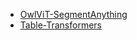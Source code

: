 - [OwlViT-SegmentAnything](https://github.com/ngthanhtin/owlvit_segment_anything)
- [Table-Transformers](https://github.com/NielsRogge/Transformers-Tutorials/tree/master/Table%20Transformer)
